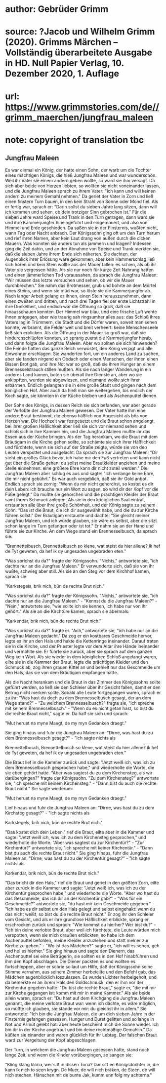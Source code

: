 # author: Gebrüder Grimm
# source: ?Jacob und Wilhelm Grimm (2020). Grimms Märchen – Vollständig überarbeitete Ausgabe in HD. Null Papier Verlag, 10. Dezember 2020, 1. Auflage
# url: https://www.grimmstories.com/de//grimm_maerchen/jungfrau_maleen
# note: copyright of translation tbc

## Jungfrau Maleen 

Es war einmal ein König, der hatte einen Sohn, der warb um die Tochter
eines mächtigen Königs, die hieß Jungfrau Maleen und war wunderschön.
Weil ihr Vater sie einem andern geben wollte, so ward sie ihm versagt.
Da sich aber beide von Herzen liebten, so wollten sie nicht voneinander
lassen, und die Jungfrau Maleen sprach zu ihrem Vater: "Ich kann und
will keinen andern zu meinem Gemahl nehmen." Da geriet der Vater in
Zorn und ließ einen finstern Turn bauen, in den kein Strahl von Sonne
oder Mond fiel. Als er fertig war, sprach er: "Darin sollst du sieben
Jahre lang sitzen, dann will ich kommen und sehen, ob dein trotziger
Sinn gebrochen ist." Für die sieben Jahre ward Speise und Trank in den
Turn getragen, dann ward sie und ihre Kammerjungfer hineingeführt und
eingemauert, und also von Himmel und Erde geschieden. Da saßen sie in
der Finsternis, wußten nicht, wann Tag oder Nacht anbrach. Der
Königssohn ging oft um den Turn herum und rief ihren Namen, aber kein
Laut drang von außen durch die dicken Mauern. Was konnten sie anders tun
als jammern und klagen? Indessen ging die Zeit dahin, und an der Abnahme
von Speise und Trank merkten sie, daß die sieben Jahre ihrem Ende sich
näherten. Sie dachten, der Augenblick ihrer Erlösung wäre gekommen, aber
kein Hammerschlag ließ sich hören und kein Stein wollte aus der Mauer
fallen: es schien, als ob ihr Vater sie vergessen hätte. Als sie nur
noch für kurze Zeit Nahrung hatten und einen jämmerlichen Tod
voraussahen, da sprach die Jungfrau Maleen: "Wir müssen das letzte
versuchen und sehen, ob wir die Mauer durchbrechen." Sie nahm das
Brotmesser, grub und bohrte an dem Mörtel eines Steins, und wenn sie müd
war, so löste sie die Kammerjungfer ab. Nach langer Arbeit gelang es
ihnen, einen Stein herauszunehmen, dann einen zweiten und dritten, und
nach drei Tagen fiel der erste Lichtstrahl in ihre Dunkelheit, und
endlich war die Öffnung so groß, daß sie hinausschauen konnten. Der
Himmel war blau, und eine frische Luft wehte ihnen entgegen, aber wie
traurig sah ringsumher alles aus: das Schloß ihres Vaters lag in
Trümmern, die Stadt und die Dörfer waren, soweit man sehen konnte,
verbrannt, die Felder weit und breit verheert: keine Menschenseele ließ
sich erblicken. Als die Öffnung in der Mauer so groß war, daß sie
hindurchschlüpfen konnten, so sprang zuerst die Kammerjungfer herab, und
dann folgte die Jungfrau Maleen. Aber wo sollten sie sich hinwenden? Die
Feinde hatten das ganze Reich verwüstet, den König verjagt und alle
Einwohner erschlagen. Sie wanderten fort, um ein anderes Land zu suchen,
aber sie fanden nirgend ein Obdach oder einen Menschen, der ihnen einen
Bissen Brot gab, und ihre Not war so groß, daß sie ihren Hunger an einem
Brennesselstrauch stillen mußten. Als sie nach langer Wanderung in ein
anderes Land kamen, boten sie überall ihre Dienste an, aber wo sie
anklopften, wurden sie abgewiesen, und niemand wollte sich ihrer
erbarmen. Endlich gelangten sie in eine große Stadt und gingen nach dem
königlichen Hof. Aber auch da hieß man sie weitergehen, bis endlich der
Koch sagte, sie könnten in der Küche bleiben und als Aschenputtel
dienen.

Der Sohn des Königs, in dessen Reich sie sich befanden, war aber gerade
der Verlobte der Jungfrau Maleen gewesen. Der Vater hatte ihm eine
andere Braut bestimmt, die ebenso häßlich von Angesicht als bös von
Herzen war. Die Hochzeit war festgesetzt und die Braut schon angelangt,
bei ihrer großen Häßlichkeit aber ließ sie sich vor niemand sehen und
schloß sich in ihre Kammer ein, und die Jungfrau Maleen mußte ihr das
Essen aus der Küche bringen. Als der Tag herankam, wo die Braut mit dem
Bräutigam in die Kirche gehen sollte, so schämte sie sich ihrer
Häßlichkeit und fürchtete, wenn sie sich auf der Straße zeigte, würde
sie von den Leuten verspottet und ausgelacht. Da sprach sie zur Jungfrau
Maleen: "Dir steht ein großes Glück bevor, ich habe mir den Fuß
vertreten und kann nicht gut über die Straße gehen: du sollst meine
Brautkleider anziehen und meine Stelle einnehmen: eine größere Ehre kann
dir nicht zuteil werden." Die Jungfrau Maleen aber schlug es aus und
sagte: "Ich verlange keine Ehre, die mir nicht gebührt." Es war auch
vergeblich, daß sie ihr Gold anbot. Endlich sprach sie zornig: "Wenn du
mir nicht gehorchst, so kostet es dir dein Leben: ich brauche nur ein
Wort zu sagen, so wird dir der Kopf vor die Füße gelegt." Da mußte sie
gehorchen und die prächtigen Kleider der Braut samt ihrem Schmuck
anlegen. Als sie in den königlichen Saal eintrat, erstaunten alle über
ihre große Schönheit, und der König sagte zu seinem Sohn: "Das ist die
Braut, die ich dir ausgewählt habe, und die du zur Kirche führen
sollst." Der Bräutigam erstaunte und dachte: "Sie gleicht meiner
Jungfrau Maleen, und ich würde glauben, sie wäre es selbst, aber die
sitzt schon lange im Turn gefangen oder ist tot." Er nahm sie an der
Hand und führte sie zur Kirche. An dem Wege stand ein Brennesselbusch,
da sprach sie:

"Brennettelbusch,
Brennettelbusch so klene,
wat steist du hier allene?
ik hef de Tyt geweten,
da hef ik dy ungesaden
ungebraden eten."

"Was sprichst du da?" fragte der Königssohn. "Nichts," antwortete
sie, "ich dachte nur an die Jungfrau Maleen." Er verwunderte sich, daß
sie von ihr wußte, schwieg aber still. Als sie an den Steg vor dem
Kirchhof kamen, sprach sie:

"Karkstegels, brik nich,
bün de rechte Brut nich."

"Was sprichst du da?" fragte der Königssohn. "Nichts," antwortete
sie, "ich dachte nur an die Jungfrau Maleen." - "Kennst du die
Jungfrau Maleen?" - "Nein," antwortete sie, "wie sollte ich sie
kennen, ich habe nur von ihr gehört." Als sie an die Kirchtüre kamen,
sprach sie abermals:

"Karkendär, brik nich,
bün de rechte Brut nich."

"Was sprichst du da?" fragte er. "Ach," antwortete sie, "ich habe
nur an die Jungfrau Maleen gedacht." Da zog er ein kostbares Geschmeide
hervor, legte es ihr an den Hals und hakte die Kettenringe ineinander.
Darauf traten sie in die Kirche, und der Priester legte vor dem Altar
ihre Hände ineinander und vermählte sie. Er führte sie zurück, aber sie
sprach auf dem ganzen Weg kein Wort. Als sie wieder in dem königlichen
Schloß angelangt waren, eilte sie in die Kammer der Braut, legte die
prächtigen Kleider und den Schmuck ab, zog ihren grauen Kittel an und
behielt nur das Geschmeide um den Hals, das sie von dem Bräutigam
empfangen hatte.

Als die Nacht herankam und die Braut in das Zimmer des Königssohns
sollte geführt werden, so ließ sie den Schleier über ihr Gesicht fallen,
damit er den Betrug nicht merken sollte. Sobald alle Leute fortgegangen
waren, sprach er zu ihr: "Was hast du doch zu dem Brennesselbusch
gesagt, der an dem Wege stand?" - "Zu welchem Brennesselbusch?"
fragte sie, "ich spreche mit keinem Brennesselbusch." - "Wenn du es
nicht getan hast, so bist du die rechte Braut nicht," sagte er. Da half
sie sich und sprach:

"Mut heruet na myne Maegt,
de my myn Gedanken draegt."

Sie ging hinaus und fuhr die Jungfrau Maleen an: "Dirne, was hast du zu
dem Brennesselbusch gesagt?" - "Ich sagte nichts als

Brennettelbusch,
Brennettelbusch so klene,
wat steist du hier allene?
ik hef de Tyt geweten,
da hef ik dy ungesaden
ungebraden eten."

Die Braut lief in die Kammer zurück und sagte: "Jetzt weiß ich, was ich
zu dem Brennesselbusch gesprochen habe," und wiederholte die Worte, die
sie eben gehört hatte. "Aber was sagtest du zu dem Kirchensteg, als wir
darübergingen?" fragte der Königssohn. "Zu dem Kirchensteg?"
antwortete sie, "ich spreche mit keinem Kirchensteg." - "Dann bist du
auch die rechte Braut nicht." Sie sagte wiederum:

"Mut heruet na myne Maegt,
de my myn Gedanken draegt."

Lief hinaus und fuhr die Jungfrau Maleen an: "Dirne, was hast du zu dem
Kirchsteg gesagt?" - "Ich sagte nichts als

Karkstegels, brik nich,
bün de rechte Brut nich."

"Das kostet dich dein Leben," rief die Braut, eilte aber in die Kammer
und sagte: "Jetzt weiß ich, was ich zu dem Kirchensteg gesprochen,"
und wiederholte die Worte. "Aber was sagtest du zur Kirchentür?" -
"Zur Kirchentür?" antwortete sie, "ich spreche mit keiner
Kirchentür." - "Dann bist du auch die rechte Braut nicht." Sie ging
hinaus, fuhr die Jungfrau Maleen an: "Dirne, was hast du zu der
Kirchentür gesagt?" - "Ich sagte nichts als

Karkendär, brik nich,
bün de rechte Brut nich."

"Das bricht dir den Hals," rief die Braut und geriet in den größten
Zorn, eilte aber zurück in die Kammer und sagte: "Jetzt weiß ich, was
ich zu der Kirchentür gesprochen habe," und wiederholte die Worte.
"Aber wo hast du das Geschmeide, das ich dir an der Kirchentür gab?" -
"Was für ein Geschmeide?" antwortete sie, "du hast mir kein
Geschmeide gegeben." - "Ich habe es dir selbst um den Hals gelegt und
selbst eingehakt: wenn du das nicht weißt, so bist du die rechte Braut
nicht." Er zog ihr den Schleier vom Gesicht, und als er ihre grundlose
Häßlichkeit erblickte, sprang er erschrocken zurück und sprach: "Wie
kommst du hierher? Wer bist du?" - "Ich bin deine verlobte Braut, aber
weil ich fürchtete, die Leute würden mich verspotten, wenn sie mich
draußen erblickten, so habe ich dem Aschenputtel befohlen, meine Kleider
anzuziehen und statt meiner zur Kirche zu gehen." - "Wo ist das
Mädchen?" sagte er, "ich will es sehen, geh und hol es hierher." Sie
ging hinaus und sagte den Dienern, das Aschenputtel sei eine Betrügerin,
sie sollten es in den Hof hinabführen und ihm den Kopf abschlagen. Die
Diener packten es und wollten es fortschleppen, aber er schrie so laut
um Hilfe, daß der Königssohn seine Stimme vernahm, aus seinem Zimmer
herbeieilte und den Befehl gab, das Mädchen augenblicklich loszulassen.
Es wurden Lichter herbeigeholt, und da bemerkte er an ihrem Hals den
Goldschmuck, den er ihm vor der Kirchentür gegeben hatte. "Du bist die
rechte Braut," sagte er, "die mit mir zur Kirche gegangen ist: komm
mit mir in meine Kammer." Als sie beide allein waren, sprach er: "Du
hast auf dem Kirchgang die Jungfrau Maleen genannt, die meine verlobte
Braut war: wenn ich dächte, es wäre möglich, so müßte ich glauben, sie
stände vor mir: du gleichst ihr in allem." Sie antwortete: "Ich bin
die Jungfrau Maleen, die um dich sieben Jahre in der Finsternis gefangen
gesessen, Hunger und Durst gelitten und so lange in Not und Armut gelebt
hat: aber heute bescheint mich die Sonne wieder. Ich bin dir in der
Kirche angetraut und bin deine rechtmäßige Gemahlin." Da küßten sie
einander und waren glücklich für ihr Lebtag. Der falschen Braut ward zur
Vergeltung der Kopf abgeschlagen.

Der Turn, in welchem die Jungfrau Maleen gesessen hatte, stand noch
lange Zeit, und wenn die Kinder vorübergingen, so sangen sie:

"Kling klang kloria,
wer sitt in dissen Toria?
Dar sitt en Königsdochter in,
die kann ik nich to seen krygn.
De Muer, de will nich bräken,
de Steen, de will nich stechen.
Hänschen mit de bunte Jak,
kumm unn folg my achterna."
